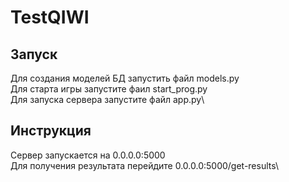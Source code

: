 # TestQIWI

## Запуск
Для создания моделей БД запустить файл models.py\
Для старта игры запустите фаил start_prog.py\
Для запуска сервера запустите файл app.py\

## Инструкция
Сервер запускается на 0.0.0.0:5000\
Для получения результата перейдите 0.0.0.0:5000/get-results\


